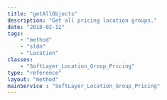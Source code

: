 ```yaml
---
title: "getAllObjects"
description: "Get all pricing location groups."
date: "2018-02-12"
tags:
    - "method"
    - "sldn"
    - "Location"
classes:
    - "SoftLayer_Location_Group_Pricing"
type: "reference"
layout: "method"
mainService : "SoftLayer_Location_Group_Pricing"
---
```

